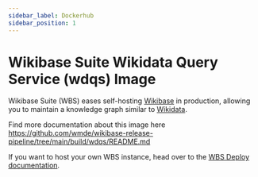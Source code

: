 ```yaml
---
sidebar_label: Dockerhub
sidebar_position: 1
---
```


# Wikibase Suite Wikidata Query Service (wdqs) Image

Wikibase Suite (WBS) eases self-hosting [Wikibase](https://wikiba.se) in production, allowing you to maintain a knowledge graph similar to [Wikidata](https://www.wikidata.org/wiki/Wikidata:Main_Page).

Find more documentation about this image here https://github.com/wmde/wikibase-release-pipeline/tree/main/build/wdqs/README.md

If you want to host your own WBS instance, head over to the [WBS Deploy documentation](https://github.com/wmde/wikibase-release-pipeline/blob/main/deploy/README.md).
